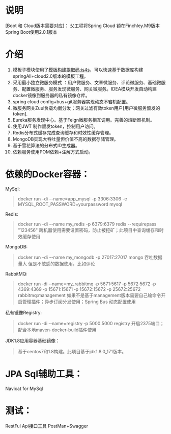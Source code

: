 # 说明
[Boot 和 Cloud版本需要对应]：
父工程将Spring Cloud 锁在Finchley.M9版本
Spring Boot使用2.0.1版本
# 介绍
1. 模板子模块使用了[模板构建提取码:is4s](https://pan.baidu.com/s/1zzOtAnhWNb8xegJFAzsO_Q)，可以快速基于数据库构建springAll+cloud2.0版本的模板工程。
2. 采用最小独立微服务模式 ：用户微服务、文章微服务、评论微服务、基础微服务、配置微服务、服务发现微服务、网关微服务。IDEA模块开发自动构建docker镜像到服务器的私有镜像仓库。
3. spring cloud config+bus+git服务器实现动态不宕机配置。
4. 微服务网关Zuul负载均衡分发；网关过滤有效token用户[用户微服务颁发的token].
5. Eureka服务发现中心。基于Feign微服务相互调用。完善的熔断器机制。
6. 使用JWT 制作颁发token，控制用户访问。
7. Redis分布式缓存完成查询缓存和时效性缓存管理。
8. MongoDB实现大吞吐量但价值不高的数据存储管理。
9. 基于雪花算法的分布式ID生成器。
10. 依赖服务使用POM依赖+注解方式启动。
# 依赖的Docker容器：
MySql:
>docker run -di --name=app_mysql -p 3306:3306 -e MYSQL_ROOT_PASSWORD=yourpassword   mysql

Redis:
>docker run -di  --name my_redis -p 6379:6379 redis --requirepass "123456"
跨机器使用需要设置密码，防止被挖矿；此项目中查询缓存和时效缓存使用

MongoDB:
>docker run -di  --name my_mongodb -p 27017:27017 mongo
吞吐数据量大 但是不敏感的数据使用，比如评论

RabbitMQ:
>docker run ‐di ‐‐name=my_rabbitmq ‐p 5671:5617 ‐p 5672:5672 ‐p 4369:4369 ‐p 15671:15671 ‐p 15672:15672 ‐p 25672:25672 rabbitmq:management
如果不是基于management版本需要自己输命令开启管理插件；异步订阅分发使用；Spring Bus 动态配置使用

私有镜像Registry:
>docker run ‐di ‐‐name=registry ‐p 5000:5000 registry
开启2375端口；配合本地maven-docker-build插件使用

JDK1.8应用容器基础镜像：
> 基于centos7和1.8构建。此项目基于jdk1.8.0_171版本。

# JPA Sql辅助工具：
Navicat for MySql

# 测试：
RestFul Api接口工具
PostMan+Swagger


